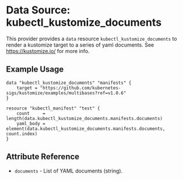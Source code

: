 # Data Source: kubectl_kustomize_documents

This provider provides a `data` resource `kubectl_kustomize_documents` to
render a kustomize target to a series of yaml documents. See https://kustomize.io/
for more info.

## Example Usage

```hcl
data "kubectl_kustomize_documents" "manifests" {
    target = "https://github.com/kubernetes-sigs/kustomize/examples/multibases?ref=v1.0.6"
}

resource "kubectl_manifest" "test" {
    count     = length(data.kubectl_kustomize_documents.manifests.documents)
    yaml_body = element(data.kubectl_kustomize_documents.manifests.documents, count.index)
}
```

## Attribute Reference

* `documents` - List of YAML documents (string).
